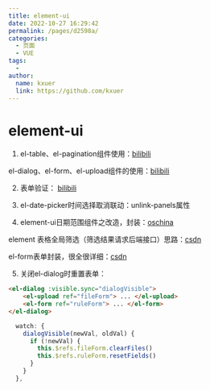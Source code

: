 ```yaml
---
title: element-ui
date: 2022-10-27 16:29:42
permalink: /pages/d2598a/
categories:
  - 页面
  - VUE
tags:
  - 
author: 
  name: kxuer
  link: https://github.com/kxuer
---
```

# element-ui

1. el-table、el-pagination组件使用：[bilibili](https://www.bilibili.com/video/BV1Vf4y1T7bw?p=126)

el-dialog、el-form、el-upload组件的使用：[bilibili](https://www.bilibili.com/video/BV1Vf4y1T7bw?p=128)

2. 表单验证： [bilibili](https://www.bilibili.com/video/BV1Vf4y1T7bw?p=131)

3. el-date-picker时间选择取消联动：unlink-panels属性

4. element-ui日期范围组件之改造，封装：[oschina](https://my.oschina.net/xxzz/blog/3126588)

element 表格全局筛选（筛选结果请求后端接口）思路：[csdn](https://www.csdn.net/tags/NtTakgxsNzU4NTAtYmxvZwO0O0OO0O0O.html)

el-form表单封装，很全很详细：[csdn](https://blog.csdn.net/qq_37346639/article/details/116449365)

5. 关闭el-dialog时重置表单：
```html
<el-dialog :visible.sync="dialogVisible"> 
    <el-upload ref="fileForm"> ... </el-upload>
    <el-form ref="ruleForm"> ... </el-form> 
</el-dialog>
```
```js
  watch: {
    dialogVisible(newVal, oldVal) {
      if (!newVal) {        
        this.$refs.fileForm.clearFiles()
        this.$refs.ruleForm.resetFields()
      }
    }
  },
```